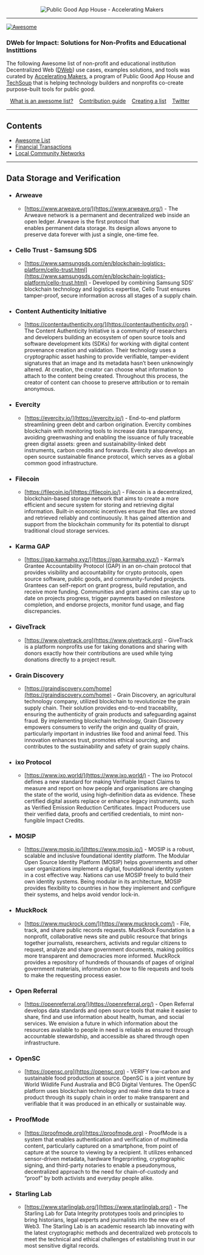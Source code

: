 <div align="center">
	<img src="media/Accel-Makers-Notion-Banner2.png" alt="Public Good App House - Accelerating Makers">
</div>

---

[![Awesome](https://awesome.re/badge.svg)](https://awesome.re)

### DWeb for Impact: Solutions for Non-Profits and Educational Instittions

The following Awesome list of non-profit and educational institution Decentralized Web ([DWeb](https://wiki.mozilla.org/Dweb)) use cases, examples solutions, and tools was curated by [Accelerating Makers](https://acceleratingmakers.publicgoodapphouse.org/), a program of Public Good App House and [TechSoup](https://www.techsoup.org/) that is helping technology builders and nonprofits co-create purpose-built tools for public good.

<p align="center">
	<a href="awesome.md">What is an awesome list?</a>&nbsp;&nbsp;&nbsp;
	<a href="contributing.md">Contribution guide</a>&nbsp;&nbsp;&nbsp;
	<a href="create-list.md">Creating a list</a>&nbsp;&nbsp;&nbsp;
	<a href="https://twitter.com/awesome__re">Twitter</a>&nbsp;&nbsp;&nbsp;
</p>

---

## Contents
- [Awesome List](readme.md)
- [Financial Transactions](#financial-transactions)
- [Local Community Networks](#local-community-networks)

---

## Data Storage and Verification

- ### Arweave
	- [https://www.arweave.org/](https://www.arweave.org/) - The Arweave network is a permanent and decentralized web inside an open ledger. Arweave is the first protocol that enables permanent data storage. Its design allows anyone to preserve data forever with just a single, one-time fee.
- ### Cello Trust - Samsung SDS
	- [https://www.samsungsds.com/en/blockchain-logistics-platform/cello-trust.html](https://www.samsungsds.com/en/blockchain-logistics-platform/cello-trust.html) - Developed by combining Samsung SDS’ blockchain technology and logistics expertise, Cello Trust ensures tamper-proof, secure information across all stages of a supply chain.
- ### Content Authenticity Initiative
	- [https://contentauthenticity.org/](https://contentauthenticity.org/) - The Content Authenticity Initiative is a community of researchers and developers building an ecosystem of open source tools and software development kits (SDKs) for working with digital content provenance creation and validation. Their technology uses a cryptographic asset hashing to provide verifiable, tamper-evident signatures that an image and its metadata hasn’t been unknowingly altered. At creation, the creator can choose what information to attach to the content being created. Throughout this process, the creator of content can choose to preserve attribution or to remain anonymous.
- ### Evercity
	- [https://evercity.io/](https://evercity.io/) - End-to-end platform streamlining green debt and carbon origination. Evercity combines blockchain with monitoring tools to increase data transparency, avoiding greenwashing and enabling the issuance of fully traceable green digital assets: green and sustainability-linked debt instruments, carbon credits and forwards. Evercity also develops an open source sustainable finance protocol, which serves as a global common good infrastructure.
- ### Filecoin
	- [https://filecoin.io/](https://filecoin.io/) - Filecoin is a decentralized, blockchain-based storage network that aims to create a more efficient and secure system for storing and retrieving digital information. Built-in economic incentives ensure that files are stored and retrieved reliably and continuously. It has gained attention and support from the blockchain community for its potential to disrupt traditional cloud storage services. 
- ### Karma GAP
	- [https://gap.karmahq.xyz/](https://gap.karmahq.xyz/) - Karma’s Grantee Accountability Protocol (GAP) in an on-chain protocol that provides visibility and accountability for crypto protocols, open source software, public goods, and community-funded projects. Grantees can self-report on grant progress, build reputation, and receive more funding. Communities and grant admins can stay up to date on projects progress, trigger payments based on milestone completion, and endorse projects, monitor fund usage, and flag discrepancies.
- ### GiveTrack
	- [https://www.givetrack.org](https://www.givetrack.org) - GiveTrack is a platform nonprofits use for taking donations and sharing with donors exactly how their contributions are used while tying donations directly to a project result.
- ### Grain Discovery
	- [https://graindiscovery.com/home](https://graindiscovery.com/home) - Grain Discovery, an agricultural technology company, utilized blockchain to revolutionize the grain supply chain. Their solution provides end-to-end traceability, ensuring the authenticity of grain products and safeguarding against fraud. By implementing blockchain technology, Grain Discovery empowers consumers to verify the origin and quality of grain, particularly important in industries like food and animal feed. This innovation enhances trust, promotes ethical sourcing, and contributes to the sustainability and safety of grain supply chains.
- ### ixo Protocol
	- [https://www.ixo.world/](https://www.ixo.world/) - The ixo Protocol defines a new standard for making Verifiable Impact Claims to measure and report on how people and organisations are changing the state of the world, using high-definition data as evidence. These certified digital assets replace or enhance legacy instruments, such as Verified Emission Reduction Certificates. Impact Producers use their verified data, proofs and certified credentials, to mint non-fungible Impact Credits.
- ### MOSIP
	- [https://www.mosip.io/](https://www.mosip.io/) - MOSIP is a robust, scalable and inclusive foundational identity platform. The Modular Open Source Identity Platform (MOSIP) helps governments and other user organizations implement a digital, foundational identity system in a cost effective way. Nations can use MOSIP freely to build their own identity systems. Being modular in its architecture, MOSIP provides flexibility to countries in how they implement and configure their systems, and helps avoid vendor lock-in.
- ### MuckRock
	- [https://www.muckrock.com/](https://www.muckrock.com/) - File, track, and share public records requests. MuckRock Foundation is a nonprofit, collaborative news site and public resource that brings together journalists, researchers, activists and regular citizens to request, analyze and share government documents, making politics more transparent and democracies more informed. MuckRock provides a repository of hundreds of thousands of pages of original government materials, information on how to file requests and tools to make the requesting process easier.
- ### Open Referral
	- [https://openreferral.org/](https://openreferral.org/) - Open Referral develops data standards and open source tools that make it easier to share, find and use information about health, human, and social services. We envision a future in which information about the resources available to people in need is reliable as ensured through accountable stewardship, and accessible as shared through open infrastructure.
- ### OpenSC
	- [https://opensc.org](https://opensc.org) - VERIFY low-carbon and sustainable food production at source. OpenSC is a joint venture by World Wildlife Fund Australia and BCG Digital Ventures. The OpenSC platform uses blockchain technology and real-time data to trace a product through its supply chain in order to make transparent and verifiable that it was produced in an ethically or sustainable way. 
- ### ProofMode
	- [https://proofmode.org](https://proofmode.org) - ProofMode is a system that enables authentication and verification of multimedia content, particularly captured on a smartphone, from point of capture at the source to viewing by a recipient. It utilizes enhanced sensor-driven metadata, hardware fingerprinting, cryptographic signing, and third-party notaries to enable a pseudonymous, decentralized approach to the need for chain-of-custody and “proof” by both activists and everyday people alike.
- ### Starling Lab
	- [https://www.starlinglab.org/](https://www.starlinglab.org/) - The Starling Lab for Data Integrity prototypes tools and principles to bring historians, legal experts and journalists into the new era of Web3. The Starling Lab is an academic research lab innovating with the latest cryptographic methods and decentralized web protocols to meet the technical and ethical challenges of establishing trust in our most sensitive digital records.
